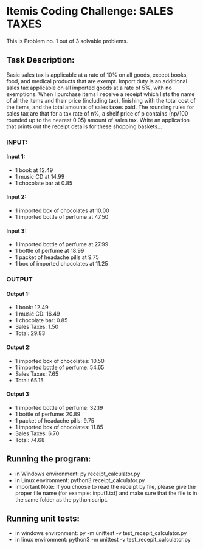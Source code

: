 # Itemis Coding Challenge: SALES TAXES

This is Problem no. 1 out of 3 solvable problems.

## Task Description:
Basic sales tax is applicable at a rate of 10% on all goods, except books, food, and medical
products that are exempt. Import duty is an additional sales tax applicable on all imported goods 
at a rate of 5%, with no exemptions. When I purchase items I receive a receipt which lists the 
name of all the items and their price (including tax), finishing with the total cost of the items,
and the total amounts of sales taxes paid. The rounding rules for sales tax are that for a tax
rate of n%, a shelf price of p contains (np/100 rounded up to the nearest 0.05) amount of sales tax.
Write an application that prints out the receipt details for these shopping baskets…
### INPUT:
#### Input 1:
- 1 book at 12.49
- 1 music CD at 14.99
- 1 chocolate bar at 0.85
#### Input 2:
- 1 imported box of chocolates at 10.00
- 1 imported bottle of perfume at 47.50
#### Input 3:
- 1 imported bottle of perfume at 27.99
- 1 bottle of perfume at 18.99
- 1 packet of headache pills at 9.75
- 1 box of imported chocolates at 11.25
### OUTPUT
#### Output 1:
- 1 book: 12.49
- 1 music CD: 16.49
- 1 chocolate bar: 0.85
- Sales Taxes: 1.50
- Total: 29.83
#### Output 2:
- 1 imported box of chocolates: 10.50
- 1 imported bottle of perfume: 54.65
- Sales Taxes: 7.65
- Total: 65.15
#### Output 3:
- 1 imported bottle of perfume: 32.19
- 1 bottle of perfume: 20.89
- 1 packet of headache pills: 9.75
- 1 imported box of chocolates: 11.85
- Sales Taxes: 6.70
- Total: 74.68

## Running the program:
+ in Windows environment: py receipt_calculator.py
+ in Linux environment: python3 receipt_calculator.py
+ Important Note: If you choose to read the receipt by file, please give the proper file name (for example: input1.txt) and make sure that the file is in the same folder as the python script.

## Running unit tests:
+ in windows environment: py -m unittest -v test_recepit_calculator.py
+ in linux environment: python3 -m unittest -v test_recepit_calculator.py
